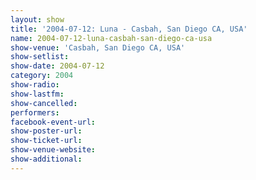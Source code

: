 ```yaml
---
layout: show
title: '2004-07-12: Luna - Casbah, San Diego CA, USA'
name: 2004-07-12-luna-casbah-san-diego-ca-usa
show-venue: 'Casbah, San Diego CA, USA'
show-setlist: 
show-date: 2004-07-12
category: 2004
show-radio: 
show-lastfm: 
show-cancelled: 
performers: 
facebook-event-url: 
show-poster-url: 
show-ticket-url: 
show-venue-website: 
show-additional: 
---
```


